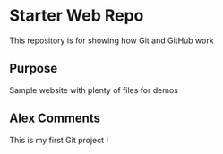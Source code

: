# Starter Web Repo

This repository is for showing how Git and GitHub work

## Purpose

Sample website with plenty of files for demos

## Alex Comments

This is my first Git project !